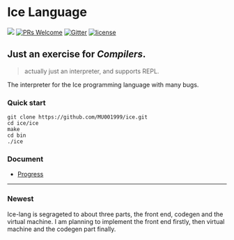 # Ice Language

[![](https://img.shields.io/badge/request-new%20features-blue.svg)](https://github.com/MU001999/ice/issues/new)
[![PRs Welcome](https://img.shields.io/badge/PRs-welcome-brightgreen.svg?style=flat-square)](https://github.com/MU001999/ice/compare)
[![Gitter](https://badges.gitter.im/JoinChat.svg)](https://gitter.im/ice-lang)
[![license](https://img.shields.io/github/license/MU001999/ice.svg)](https://github.com/MU001999/ice)

## Just an exercise for *Compilers*.
> actually just an interpreter, and supports REPL.

The interpreter for the Ice programming language with many bugs.

### Quick start
```shell
git clone https://github.com/MU001999/ice.git
cd ice/ice
make
cd bin
./ice
```

### Document
* [Progress](./PROGRESS.md)

---

### Newest

Ice-lang is segrageted to about three parts, the front end, codegen and the virtual machine. I am planning to implement the front end firstly, then virtual machine and the codegen part finally.
